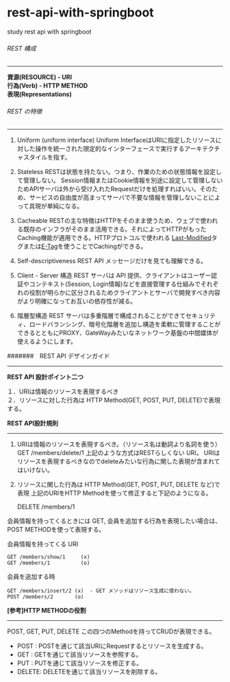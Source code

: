 # rest-api-with-springboot
study rest api with springboot

###### REST 構成
_ _ _


<b> 資源(RESOURCE) - URI </b><br>
<b> 行為(Verb) - HTTP METHOD </b><br>
<b> 表現(Representations) </b><br>

###### REST の特徴
_ _ _

1. Uniform (uniform interface)
Uniform InterfaceはURIに指定したリソースに対した操作を統一された限定的なインターフェースで実行するアーキテクチャスタイルを指す。

2. Stateless
RESTは状態を持たない。つまり、作業のための状態情報を設定して管理しない。 Session情報またはCookie情報を別途に設定して管理しないためAPIサーバは外から受け入れたRequestだけを処理すればいい。そのため、サービスの自由度が高まってサーバで不要な情報を管理しないことによって具現が単純になる。

3. Cacheable
RESTの主な特徴はHTTPをそのまま使うため、ウェブで使われる既存のインフラがそのまま活用できる。それによってHTTPがもったCaching機能が適用できる。HTTPプロトコルで使われる [Last-Modified](https://developer.mozilla.org/ja/docs/Web/HTTP/Headers/Last-Modified)タグまたは[E-Tag](https://developers.google.com/web/fundamentals/performance/optimizing-content-efficiency/http-caching?hl=ko)を使うことでCachingができる。

4. Self-descriptiveness
REST API メッセージだけを見ても理解できる。

5. Client - Server 構造
REST サーバは API 提供、クライアントはユーザー認証やコンテキスト(Session, Login情報)などを直接管理する仕組みでそれぞれの役割が明らかに区分されるためクライアントとサーバで開発すべき内容がより明確になってお互いの依存性が減る。

6. 階層型構造
REST サーバは多重階層で構成されることができてセキュリティ、ロードバランシング、暗号化階層を追加し構造を柔軟に管理することができるとともにPROXY、GateWayみたいなネットワーク基盤の中間媒体が使えるようにします。

#######　REST API デザインガイド
___

<b> REST API 設計ポイント二つ </b><br>

１．URIは情報のリソースを表現するべき <br>
２．リソースに対した行為は HTTP Method(GET, POST, PUT, DELETE)で表現する。　<br>


<b> REST API設計規則 </b>
___
1) URIは情報のリソースを表現するべき。（リソース名は動詞より名詞を使う）
    GET /members/delete/1
上記のような方式はRESTらしくない URI。 URIはリソースを表現するべきなのでdeleteみたいな行為に関した表現が含まれてはいけない。

2) リソースに関した行為は HTTP Method(GET, POST, PUT, DELETE など)で表現
上記のURIをHTTP Methodを使って修正すると下記のようになる。

    DELETE /members/1

会員情報を持ってくるときには GET, 会員を追加する行為を表現したい場合は、POST METHODを使って表現する。

会員情報を持ってくる URI

    GET /members/show/1     (x)
    GET /members/1          (o)

会員を追加する時

    GET /members/insert/2 (x)  - GET メソッドはリソース生成に使わない。
    POST /members/2       (o)

<b> [参考]HTTP METHODの役割</b>
___
POST, GET, PUT, DELETE この四つのMethodを持ってCRUDが表現できる。

- POST	: POSTを通じて該当URIにRequestするとリソースを生成する。
- GET	: GETを通じて該当リソースを参照する。
- PUT	: PUTを通じて該当リソースを修正する。
- DELETE: 	DELETEを通じて該当リソースを削除する。
